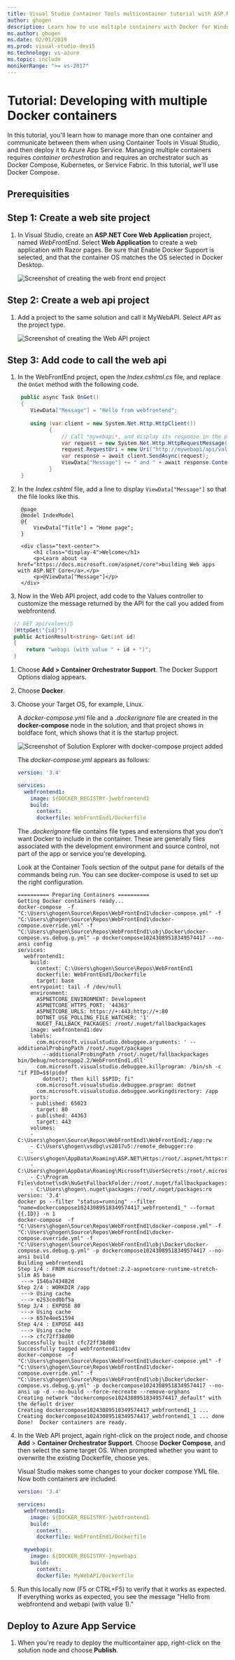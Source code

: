 ```yaml
---
title: Visual Studio Container Tools multicontainer tutorial with ASP.NET Core
author: ghogen
description: Learn how to use multiple containers with Docker for Windows
ms.author: ghogen
ms.date: 02/01/2019
ms.prod: visual-studio-dev15
ms.technology: vs-azure
ms.topic: include
monikerRange: ">= vs-2017"
---
```

# Tutorial: Developing with multiple Docker containers

In this tutorial, you'll learn how to manage more than one container and communicate between them when using Container Tools in Visual Studio, and then deploy it to Azure App Service.  Managing multiple containers requires *container orchestration* and requires an orchestrator such as Docker Compose, Kubernetes, or Service Fabric. In this tutorial, we'll use Docker Compose.

## Prerequisities

## Step 1: Create a web site project

1. In Visual Studio, create an **ASP.NET Core Web Application** project, named *WebFrontEnd*. Select **Web Application** to create a web application with Razor pages. Be sure that Enable Docker Support is selected, and that the container OS matches the OS selected in Docker Desktop.
   
   ![Screenshot of creating the web front end project](./media/docker-tutorial-enable-docker-support.png)

## Step 2: Create a web api project

1. Add a project to the same solution and call it MyWebAPI. Select *API* as the project type.
   
   ![Screenshot of creating the Web API project](./media/docker-tutorial-mywebapi.png)

## Step 3: Add code to call the web api

1. In the WebFrontEnd project, open the *Index.cshtml.cs* file, and replace the `OnGet` method with the following code.
   
   ```csharp
    public async Task OnGet()
    {
       ViewData["Message"] = "Hello from webfrontend";
    
       using (var client = new System.Net.Http.HttpClient())
             {
                 // Call *mywebapi*, and display its response in the page
                 var request = new System.Net.Http.HttpRequestMessage();
                 request.RequestUri = new Uri("http://mywebapi/api/values/1");
                 var response = await client.SendAsync(request);
                 ViewData["Message"] += " and " + await response.Content.ReadAsStringAsync();
             }
    }
   ```

1. In the *Index.cshtml* file, add a line to display `ViewData["Message"]` so that the file looks like this.

   ```cshtml
    @page
    @model IndexModel
    @{
        ViewData["Title"] = "Home page";
    }
    
    <div class="text-center">
        <h1 class="display-4">Welcome</h1>
        <p>Learn about <a href="https://docs.microsoft.com/aspnet/core">building Web apps with ASP.NET Core</a>.</p>
        <p>@ViewData["Message"]</p>
    </div>
   ```

1. Now in the Web API project, add code to the Values controller to customize the message returned by the API for the call you added from webfrontend.

  ```csharp
    // GET api/values/5
    [HttpGet("{id}")]
    public ActionResult<string> Get(int id)
    {
        return "webapi (with value " + id + ")";
    }
  ```

1. Choose **Add > Container Orchestrator Support**. The Docker Support Options dialog appears.

1. Choose **Docker**.

1. Choose your Target OS, for example, Linux.

    A *docker-compose.yml* file and a *.dockerignore* file are created in the **docker-compose** node in the solution, and that project shows in boldface font, which shows that it is the startup project.

   ![Screenshot of Solution Explorer with docker-compose project added](media/tutorial-multicontainer/multicontainer-solution-explorer.png)
    
    The *docker-compose.yml* appears as follows:
    
    ```yaml
    version: '3.4'
    
    services:
      webfrontend1:
        image: ${DOCKER_REGISTRY-}webfrontend1
        build:
          context: .
          dockerfile: WebFrontEnd1/Dockerfile
    ```

    The *.dockerignore* file contains file types and extensions that you don't want Docker to include in the container. These are generally files associated with the development environment and source control, not part of the app or service you're developing.

    Look at the Container Tools section of the output pane for details of the commands being run.  You can see docker-compose is used to set up the right configuration.

    ```
    ========== Preparing Containers ==========
    Getting Docker containers ready...
    docker-compose  -f "C:\Users\ghogen\Source\Repos\WebFrontEnd1\docker-compose.yml" -f "C:\Users\ghogen\Source\Repos\WebFrontEnd1\docker-compose.override.yml" -f "C:\Users\ghogen\Source\Repos\WebFrontEnd1\obj\Docker\docker-compose.vs.debug.g.yml" -p dockercompose10243089518349574417 --no-ansi config
    services:
      webfrontend1:
        build:
          context: C:\Users\ghogen\Source\Repos\WebFrontEnd1
          dockerfile: WebFrontEnd1/Dockerfile
          target: base
        entrypoint: tail -f /dev/null
        environment:
          ASPNETCORE_ENVIRONMENT: Development
          ASPNETCORE_HTTPS_PORT: '44363'
          ASPNETCORE_URLS: https://+:443;http://+:80
          DOTNET_USE_POLLING_FILE_WATCHER: '1'
          NUGET_FALLBACK_PACKAGES: /root/.nuget/fallbackpackages
        image: webfrontend1:dev
        labels:
          com.microsoft.visualstudio.debuggee.arguments: ' --additionalProbingPath /root/.nuget/packages
            --additionalProbingPath /root/.nuget/fallbackpackages  bin/Debug/netcoreapp2.2/WebFrontEnd1.dll'
          com.microsoft.visualstudio.debuggee.killprogram: /bin/sh -c "if PID=$$(pidof
            dotnet); then kill $$PID; fi"
          com.microsoft.visualstudio.debuggee.program: dotnet
          com.microsoft.visualstudio.debuggee.workingdirectory: /app
        ports:
        - published: 65023
          target: 80
        - published: 44363
          target: 443
        volumes:
        - C:\Users\ghogen\Source\Repos\WebFrontEnd1\WebFrontEnd1:/app:rw
        - C:\Users\ghogen\vsdbg\vs2017u5:/remote_debugger:ro
        - C:\Users\ghogen\AppData\Roaming\ASP.NET\Https:/root/.aspnet/https:ro
        - C:\Users\ghogen\AppData\Roaming\Microsoft\UserSecrets:/root/.microsoft/usersecrets:ro
        - C:\Program Files\dotnet\sdk\NuGetFallbackFolder:/root/.nuget/fallbackpackages:ro
        - C:\Users\ghogen\.nuget\packages:/root/.nuget/packages:ro
    version: '3.4'
    docker ps --filter "status=running" --filter "name=dockercompose10243089518349574417_webfrontend1_" --format {{.ID}} -n 1
    docker-compose  -f "C:\Users\ghogen\Source\Repos\WebFrontEnd1\docker-compose.yml" -f "C:\Users\ghogen\Source\Repos\WebFrontEnd1\docker-compose.override.yml" -f "C:\Users\ghogen\Source\Repos\WebFrontEnd1\obj\Docker\docker-compose.vs.debug.g.yml" -p dockercompose10243089518349574417 --no-ansi build 
    Building webfrontend1
    Step 1/4 : FROM microsoft/dotnet:2.2-aspnetcore-runtime-stretch-slim AS base
     ---> 1546a743482d
    Step 2/4 : WORKDIR /app
     ---> Using cache
     ---> e253ced0bf5a
    Step 3/4 : EXPOSE 80
     ---> Using cache
     ---> 657e4ee51594
    Step 4/4 : EXPOSE 443
     ---> Using cache
     ---> cfc72ff38d00
    Successfully built cfc72ff38d00
    Successfully tagged webfrontend1:dev
    docker-compose  -f "C:\Users\ghogen\Source\Repos\WebFrontEnd1\docker-compose.yml" -f "C:\Users\ghogen\Source\Repos\WebFrontEnd1\docker-compose.override.yml" -f "C:\Users\ghogen\Source\Repos\WebFrontEnd1\obj\Docker\docker-compose.vs.debug.g.yml" -p dockercompose10243089518349574417 --no-ansi up -d --no-build --force-recreate --remove-orphans
    Creating network "dockercompose10243089518349574417_default" with the default driver
    Creating dockercompose10243089518349574417_webfrontend1_1 ... 
    Creating dockercompose10243089518349574417_webfrontend1_1 ... done
    Done!  Docker containers are ready.
    ```

1. In the Web API project, again right-click on the project node, and choose **Add** > **Container Orchestrator Support**. Choose **Docker Compose**, and then select the same target OS.  When prompted whether you want to overwrite the existing Dockerfile, choose yes.

    Visual Studio makes some changes to your docker compose YML file. Now both containers are included.

    ```yaml
    version: '3.4'
    
    services:
      webfrontend1:
        image: ${DOCKER_REGISTRY-}webfrontend1
        build:
          context: .
          dockerfile: WebFrontEnd1/Dockerfile
    
      mywebapi:
        image: ${DOCKER_REGISTRY-}mywebapi
        build:
          context: .
          dockerfile: MyWebAPI/Dockerfile
    ```

1. Run this locally now (F5 or CTRL+F5) to verify that it works as expected. If everything works as expected, you see the message "Hello from webfrontend and webapi (with value 1)."

## Deploy to Azure App Service

1. When you're ready to deploy the multicontainer app, right-click on the solution node and choose **Publish**.